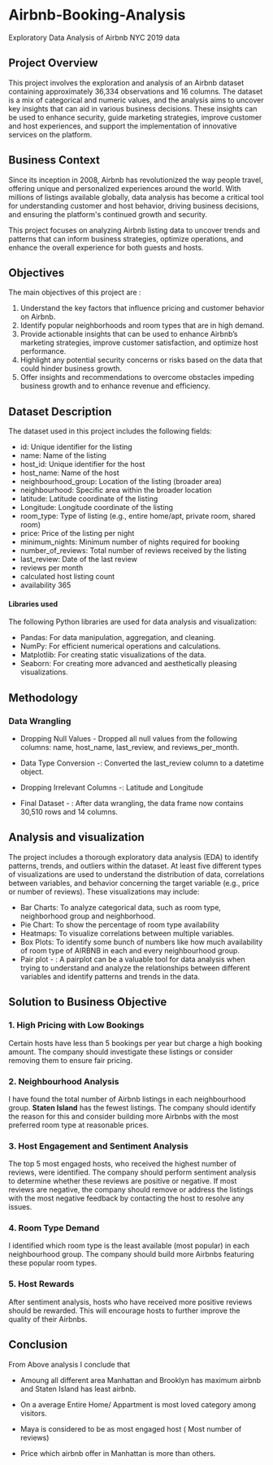 # Airbnb-Booking-Analysis
Exploratory Data Analysis of Airbnb NYC 2019 data

## Project Overview 

This project involves the exploration and analysis of an Airbnb dataset containing approximately 36,334 observations and 16 columns. The dataset is a mix of categorical and numeric values, and the analysis aims to uncover key insights that can aid in various business decisions. These insights can be used to enhance security, guide marketing strategies, improve customer and host experiences, and support the implementation of innovative services on the platform.


## Business Context 

Since its inception in 2008, Airbnb has revolutionized the way people travel, offering unique and personalized experiences around the world. With millions of listings available globally, data analysis has become a critical tool for understanding customer and host behavior, driving business decisions, and ensuring the platform's continued growth and security.

This project focuses on analyzing Airbnb listing data to uncover trends and patterns that can inform business strategies, optimize operations, and enhance the overall experience for both guests and hosts.


## Objectives 

The main objectives of this project are :

1. Understand the key factors that influence pricing and customer behavior on Airbnb.
2. Identify popular neighborhoods and room types that are in high demand.
3. Provide actionable insights that can be used to enhance Airbnb’s marketing strategies, improve customer satisfaction, and optimize host performance.
4. Highlight any potential security concerns or risks based on the data that could hinder business growth.
5. Offer insights and recommendations to overcome obstacles impeding business growth and to enhance revenue and efficiency.


## Dataset Description



The dataset used in this project includes the following fields:

- id: Unique identifier for the listing
- name: Name of the listing
- host_id: Unique identifier for the host
- host_name: Name of the host
- neighbourhood_group: Location of the listing (broader area)
- neighbourhood: Specific area within the broader location
- latitude: Latitude coordinate of the listing
- Longitude: Longitude coordinate of the listing
- room_type: Type of listing (e.g., entire home/apt, private room, shared room)
- price: Price of the listing per night
- minimum_nights: Minimum number of nights required for booking
- number_of_reviews: Total number of reviews received by the listing
- last_review: Date of the last review
- reviews per month 
- calculated host listing count
- availability 365


#### Libraries used 

The following Python libraries are used for data analysis and visualization:

- Pandas: For data manipulation, aggregation, and cleaning.
- NumPy: For efficient numerical operations and calculations.
- Matplotlib: For creating static visualizations of the data.
- Seaborn: For creating more advanced and aesthetically pleasing visualizations.

## Methodology 

### Data Wrangling 

- Dropping Null Values - Dropped all null values from the following columns: name,     host_name, last_review, and reviews_per_month.

  


- Data Type Conversion -: Converted the last_review column to a datetime object.




- Dropping Irrelevant Columns -: Latitude and Longitude


- Final Dataset - : After data wrangling, the data frame now contains 30,510 rows and 14 columns.



## Analysis and visualization 

The project includes a thorough exploratory data analysis (EDA) to identify patterns, trends, and outliers within the dataset. At least five different types of visualizations are used to understand the distribution of data, correlations between variables, and behavior concerning the target variable (e.g., price or number of reviews). These visualizations may include:


- Bar Charts: To analyze categorical data, such as room type, neighborhood group and neighborhood.
- Pie Chart: To show the percentage of room type availability
- Heatmaps: To visualize correlations between multiple variables.
- Box Plots: To identify some bunch of numbers like how much availability of room type of AIRBNB in each and every neighbourhood group.
- Pair plot - : A pairplot can be a valuable tool for data analysis when trying to understand and analyze the relationships between different variables and identify patterns and trends in the data.


## Solution to Business Objective 

### 1. High Pricing with Low Bookings
Certain hosts have less than 5 bookings per year but charge a high booking amount. The company should investigate these listings or consider removing them to ensure fair pricing.

### 2. Neighbourhood Analysis
I have found the total number of Airbnb listings in each neighbourhood group. **Staten Island** has the fewest listings. The company should identify the reason for this and consider building more Airbnbs with the most preferred room type at reasonable prices.

### 3. Host Engagement and Sentiment Analysis
The top 5 most engaged hosts, who received the highest number of reviews, were identified. The company should perform sentiment analysis to determine whether these reviews are positive or negative. If most reviews are negative, the company should remove or address the listings with the most negative feedback by contacting the host to resolve any issues.

### 4. Room Type Demand
I identified which room type is the least available (most popular) in each neighbourhood group. The company should build more Airbnbs featuring these popular room types.

### 5. Host Rewards
After sentiment analysis, hosts who have received more positive reviews should be rewarded. This will encourage hosts to further improve the quality of their Airbnbs.


## Conclusion 

From Above analysis I conclude that

- Amoung all different area Manhattan and Brooklyn has maximum airbnb and Staten Island has least airbnb.

- On a average Entire Home/ Appartment is most loved category among visitors.

- Maya is considered to be as most engaged host ( Most number of reviews)

- Price which airbnb offer in Manhattan is more than others.







